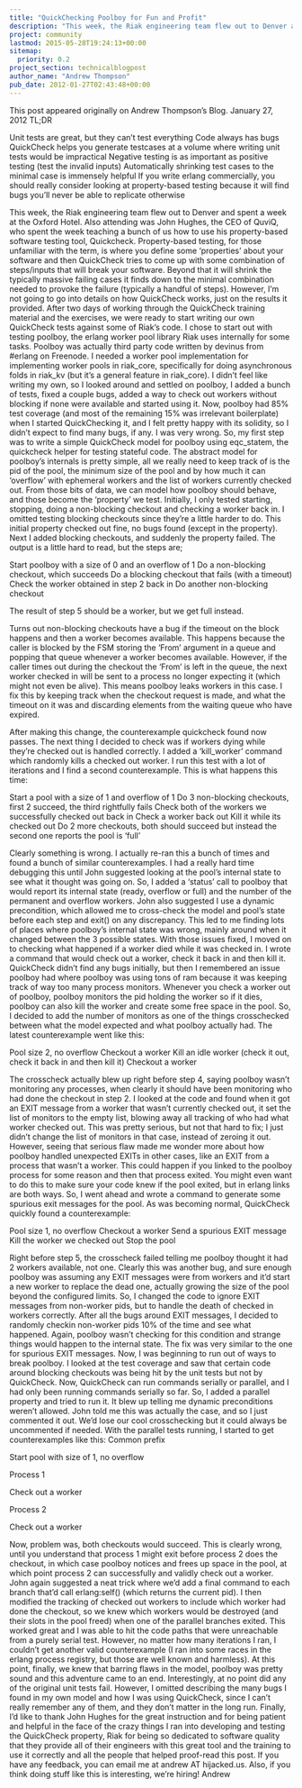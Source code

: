 ```yaml
---
title: "QuickChecking Poolboy for Fun and Profit"
description: "This week, the Riak engineering team flew out to Denver and spent a week at the Oxford Hotel. Also attending was John Hughes, the CEO of QuviQ, who spent the week teaching a bunch of us how to use his property-based software testing tool, QuickCheck."
project: community
lastmod: 2015-05-28T19:24:13+00:00
sitemap:
  priority: 0.2
project_section: technicalblogpost
author_name: "Andrew Thompson"
pub_date: 2012-01-27T02:43:48+00:00
---
```

This post appeared originally on Andrew Thompson’s Blog.
January 27, 2012
TL;DR

Unit tests are great, but they can’t test everything
Code always has bugs
QuickCheck helps you generate testcases at a volume where writing unit tests would be impractical
Negative testing is as important as positive testing (test the invalid inputs)
Automatically shrinking test cases to the minimal case is immensely helpful
If you write erlang commercially, you should really consider looking at property-based testing because it will find bugs you’ll never be able to replicate otherwise

This week, the Riak engineering team flew out to Denver and spent a week at the Oxford Hotel. Also attending was John Hughes, the CEO of QuviQ, who spent the week teaching a bunch of us how to use his property-based software testing tool, Quickcheck.
Property-based testing, for those unfamiliar with the term, is where you define some ‘properties’ about your software and then QuickCheck tries to come up with some combination of steps/inputs that will break your software. Beyond that it will shrink the typically massive failing cases it finds down to the minimal combination needed to provoke the failure (typically a handful of steps). However, I’m not going to go into details on how QuickCheck works, just on the results it provided.
After two days of working through the QuickCheck training material and the exercises, we were ready to start writing our own QuickCheck tests against some of Riak’s code. I chose to start out with testing poolboy, the erlang worker pool library Riak uses internally for some tasks.
Poolboy was actually third party code written by devinus from #erlang on Freenode. I needed a worker pool implementation for implementing worker pools in riak\_core, specifically for doing asynchronous folds in riak\_kv (but it’s a general feature in riak\_core). I didn’t feel like writing my own, so I looked around and settled on poolboy, I added a bunch of tests, fixed a couple bugs, added a way to check out workers without blocking if none were available and started using it.
Now, poolboy had 85% test coverage (and most of the remaining 15% was irrelevant boilerplate) when I started QuickChecking it, and I felt pretty happy with its solidity, so I didn’t expect to find many bugs, if any. I was very wrong.
So, my first step was to write a simple QuickCheck model for poolboy using eqc\_statem, the quickcheck helper for testing stateful code. The abstract model for poolboy’s internals is pretty simple, all we really need to keep track of is the pid of the pool, the minimum size of the pool and by how much it can ‘overflow’ with ephemeral workers and the list of workers currently checked out. From those bits of data, we can model how poolboy should behave, and those become the ‘property’ we test.
Initially, I only tested starting, stopping, doing a non-blocking checkout and checking a worker back in. I omitted testing blocking checkouts since they’re a little harder to do. This initial property checked out fine, no bugs found (except in the property).
Next I added blocking checkouts, and suddenly the property failed. The output is a little hard to read, but the steps are;

Start poolboy with a size of 0 and an overflow of 1
Do a non-blocking checkout, which succeeds
Do a blocking checkout that fails (with a timeout)
Check the worker obtained in step 2 back in
Do another non-blocking checkout

The result of step 5 should be a worker, but we get full instead.


Turns out non-blocking checkouts have a bug if the timeout on the block happens and then a worker becomes available. This happens because the caller is blocked by the FSM storing the ‘From’ argument in a queue and popping that queue whenever a worker becomes available. However, if the caller times out during the checkout the ‘From’ is left in the queue, the next worker checked in will be sent to a process no longer expecting it (which might not even be alive). This means poolboy leaks workers in this case. I fix this by keeping track when the checkout request is made, and what the timeout on it was and discarding elements from the waiting queue who have expired.

After making this change, the counterexample quickcheck found now passes. The next thing I decided to check was if workers dying while they’re checked out is handled correctly. I added a ‘kill\_worker’ command which randomly kills a checked out worker. I run this test with a lot of iterations and I find a second counterexample. This is what happens this time:

Start a pool with a size of 1 and overflow of 1
Do 3 non-blocking checkouts, first 2 succeed, the third rightfully fails
Check both of the workers we successfully checked out back in
Check a worker back out
Kill it while its checked out
Do 2 more checkouts, both should succeed but instead the second one reports the pool is ‘full’

Clearly something is wrong. I actually re-ran this a bunch of times and found a bunch of similar counterexamples. I had a really hard time debugging this until John suggested looking at the pool’s internal state to see what it thought was going on. So, I added a ‘status’ call to poolboy that would report its internal state (ready, overflow or full) and the number of the permanent and overflow workers. John also suggested I use a dynamic precondition, which allowed me to cross-check the model and pool’s state before each step and exit() on any discrepancy. This led to me finding lots of places where poolboy’s internal state was wrong, mainly around when it changed between the 3 possible states.
With those issues fixed, I moved on to checking what happened if a worker died while it was checked in. I wrote a command that would check out a worker, check it back in and then kill it. QuickCheck didn’t find any bugs initially, but then I remembered an issue poolboy had where poolboy was using tons of ram because it was keeping track of way too many process monitors. Whenever you check a worker out of poolboy, poolboy monitors the pid holding the worker so if it dies, poolboy can also kill the worker and create some free space in the pool. So, I decided to add the number of monitors as one of the things crosschecked between what the model expected and what poolboy actually had.
The latest counterexample went like this:

Pool size 2, no overflow
Checkout a worker
Kill an idle worker (check it out, check it back in and then kill it)
Checkout a worker

The crosscheck actually blew up right before step 4, saying poolboy wasn’t monitoring any processes, when clearly it should have been monitoring who had done the checkout in step 2. I looked at the code and found when it got an EXIT message from a worker that wasn’t currently checked out, it set the list of monitors to the empty list, blowing away all tracking of who had what worker checked out. This was pretty serious, but not that hard to fix; I just didn’t change the list of monitors in that case, instead of zeroing it out.
However, seeing that serious flaw made me wonder more about how poolboy handled unexpected EXITs in other cases, like an EXIT from a process that wasn’t a worker. This could happen if you linked to the poolboy process for some reason and then that process exited. You might even want to do this to make sure your code knew if the pool exited, but in erlang links are both ways. So, I went ahead and wrote a command to generate some spurious exit messages for the pool. As was becoming normal, QuickCheck quickly found a counterexample:

Pool size 1, no overflow
Checkout a worker
Send a spurious EXIT message
Kill the worker we checked out
Stop the pool

Right before step 5, the crosscheck failed telling me poolboy thought it had 2 workers available, not one. Clearly this was another bug, and sure enough poolboy was assuming any EXIT messages were from workers and it’d start a new worker to replace the dead one, actually growing the size of the pool beyond the configured limits. So, I changed the code to ignore EXIT messages from non-worker pids, but to handle the death of checked in workers correctly.
After all the bugs around EXIT messages, I decided to randomly checkin non-worker pids 10% of the time and see what happened. Again, poolboy wasn’t checking for this condition and strange things would happen to the internal state. The fix was very similar to the one for spurious EXIT messages.
Now, I was beginning to run out of ways to break poolboy. I looked at the test coverage and saw that certain code around blocking checkouts was being hit by the unit tests but not by QuickCheck. Now, QuickCheck can run commands serially or parallel, and I had only been running commands serially so far. So, I added a parallel property and tried to run it. It blew up telling me dynamic preconditions weren’t allowed. John told me this was actually the case, and so I just commented it out. We’d lose our cool crosschecking but it could always be uncommented if needed.
With the parallel tests running, I started to get counterexamples like this:
Common prefix

Start pool with size of 1, no overflow

Process 1

Check out a worker

Process 2

Check out a worker

Now, problem was, both checkouts would succeed. This is clearly wrong, until you understand that process 1 might exit before process 2 does the checkout, in which case poolboy notices and frees up space in the pool, at which point process 2 can successfully and validly check out a worker. John again suggested a neat trick where we’d add a final command to each branch that’d call erlang:self() (which returns the current pid). I then modified the tracking of checked out workers to include which worker had done the checkout, so we knew which workers would be destroyed (and their slots in the pool freed) when one of the parallel branches exited. This worked great and I was able to hit the code paths that were unreachable from a purely serial test.
However, no matter how many iterations I ran, I couldn’t get another valid counterexample (I ran into some races in the erlang process registry, but those are well known and harmless). At this point, finally, we knew that barring flaws in the model, poolboy was pretty sound and this adventure came to an end.
Interestingly, at no point did any of the original unit tests fail. However, I omitted describing the many bugs I found in my own model and how I was using QuickCheck, since I can’t really remember any of them, and they don’t matter in the long run.
Finally, I’d like to thank John Hughes for the great instruction and for being patient and helpful in the face of the crazy things I ran into developing and testing the QuickCheck property, Riak for being so dedicated to software quality that they provide all of their engineers with this great tool and the training to use it correctly and all the people that helped proof-read this post.
If you have any feedback, you can email me at andrew AT hijacked.us. Also, if you think doing stuff like this is interesting, we’re hiring!
Andrew
